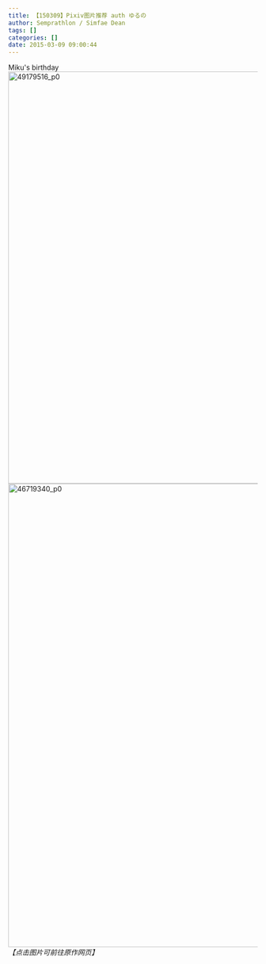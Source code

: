 ```yaml
---
title: 【150309】Pixiv图片推荐 auth ゆるの
author: Semprathlon / Simfae Dean
tags: []
categories: []
date: 2015-03-09 09:00:44
---
```

Miku's birthday
<a href="http://www.pixiv.net/member_illust.php?mode=medium&amp;illust_id=49179516"><img src="/blog/uploads/2015/03/49179516_p0-768x1024.png" alt="49179516_p0" width="625" height="833" class="alignnone size-large wp-image-146" /></a>
<a href="http://www.pixiv.net/member_illust.php?mode=medium&amp;illust_id=46719340"><img src="/blog/uploads/2015/03/46719340_p0-683x1024.png" alt="46719340_p0" width="625" height="937" class="alignnone size-large wp-image-145" /></a>
<em>【点击图片可前往原作网页】</em>
